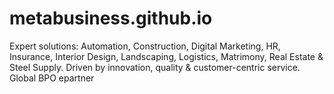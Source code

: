 # metabusiness.github.io
Expert solutions: Automation, Construction, Digital Marketing, HR, Insurance, Interior Design, Landscaping, Logistics, Matrimony, Real Estate &amp; Steel Supply. Driven by innovation, quality &amp; customer-centric service. Global BPO epartner
